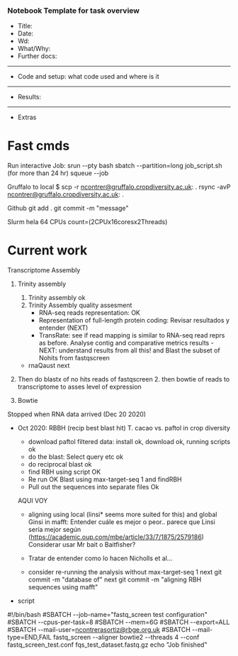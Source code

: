 ### Notebook Template for task overview

- Title:
- Date:
- Wd:
- What/Why:
- Further docs:
--------------------------------------------------------------
- Code and setup: what code used and where is it
--------------------------------------------------------------
- Results:  

--------------------------------------------------------------
- Extras

# Fast cmds

Run interactive Job:
 srun --pty bash
 sbatch --partition=long job_script.sh (for more than 24 hr)
 squeue --job

Gruffalo to local
 $ scp -r ncontrer@gruffalo.cropdiversity.ac.uk: .
 rsync -avP ncontrer@gruffalo.cropdiversity.ac.uk: .

 Github
 git add .
 git commit -m "message"

Slurm
hela 64 CPUs count=(2CPUx16coresx2Threads)

# Current work
Transcriptome Assembly
1. Trinity assembly
	1. Trinity assembly ok
	2. Trinity Assembly quality assesment
		- RNA-seq reads representation: OK
		- Representation of full-length protein coding: Revisar resultados y entender (NEXT)
		- TransRate: see if read mapping is similar to RNA-seq read reprs as before. Analyse contig and comparative metrics results
    -NEXT: understand results from all this!
    and Blast the subset of Nohits from fastqscreen
    - rnaQaust next

2. Then do blastx of no hits reads of fastqscreen
	2. then bowtie of reads to transcriptome to asses level of expression
2. Bowtie






Stopped when RNA data arrived (Dec 20 2020)
- Oct 2020: RBBH (recip best blast hit) T. cacao vs. paftol in crop diversity
	- download paftol filtered data: install ok, download ok, running scripts ok
	- do the blast: Select query etc ok
	- do reciprocal blast ok
	- find RBH using script OK
	- Re run OK Blast using max-target-seq 1 and findRBH
	- Pull out the sequences into separate files Ok

	AQUI VOY

	- aligning using local (linsi* seems more suited for this) and global Ginsi in mafft: Entender cuále es mejor o peor.. parece que Linsi sería mejor según (https://academic.oup.com/mbe/article/33/7/1875/2579186) Considerar usar Mr bait o Baitfisher?

	- Tratar de entender como lo hacen Nicholls et al...

	- consider re-running the analysis without max-target-seq 1
next git commit -m "database of"
next git commit -m "aligning RBH sequences using mafft"



- script

#!/bin/bash
#SBATCH --job-name="fastq_screen test configuration"
#SBATCH --cpus-per-task=8
#SBATCH --mem=6G
#SBATCH --export=ALL
#SBATCH --mail-user=ncontrerasortiz@rbge.org.uk
#SBATCH --mail-type=END,FAIL
fastq_screen --aligner bowtie2 --threads 4 --conf fastq_screen_test.conf fqs_test_dataset.fastq.gz
echo "Job finished"
